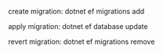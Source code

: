 create migration:
dotnet ef migrations add <MiragtionNameHere>

apply migration:
dotnet ef database update

revert migration:
dotnet ef migrations remove
